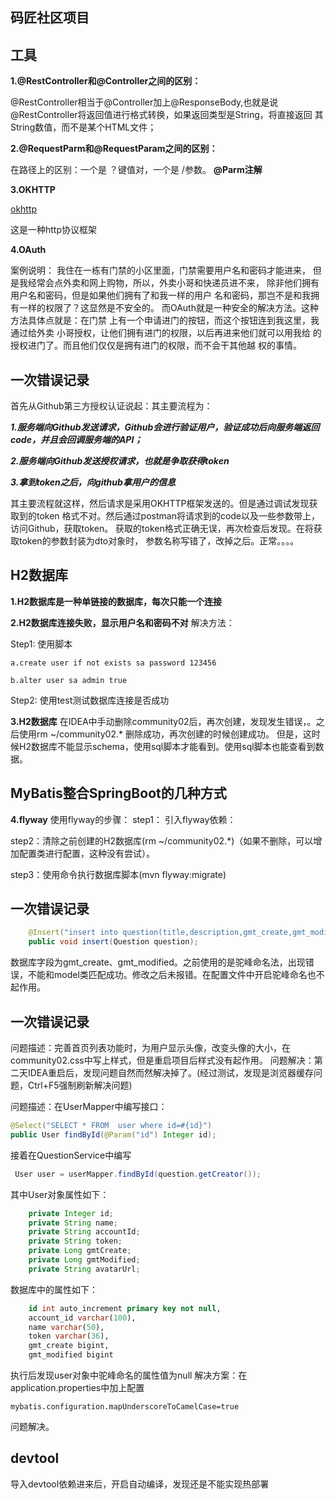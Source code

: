 ## 码匠社区项目




## 工具


**1.@RestController和@Controller之间的区别：** 

@RestController相当于@Controller加上@ResponseBody,也就是说@RestController将返回值进行格式转换，如果返回类型是String，将直接返回
其String数值，而不是某个HTML文件；
 
 **2.@RequestParm和@RequestParam之间的区别：** 
 
 在路径上的区别：一个是 ？键值对，一个是  /参数。
 **@Parm注解**
 
 **3.OKHTTP**
 
 [okhttp](https://square.github.io/okhttp/) 
 
 这是一种http协议框架
 
 **4.OAuth**
 
 案例说明：
 我住在一栋有门禁的小区里面，门禁需要用户名和密码才能进来，
 但是我经常会点外卖和网上购物，所以，外卖小哥和快递员进不来，
 除非他们拥有用户名和密码，但是如果他们拥有了和我一样的用户
 名和密码，那岂不是和我拥有一样的权限了？这显然是不安全的。
 而OAuth就是一种安全的解决方法。这种方法具体点就是：在门禁
 上有一个申请进门的按钮，而这个按钮连到我这里，我通过给外卖
 小哥授权，让他们拥有进门的权限，以后再进来他们就可以用我给
 的授权进门了。而且他们仅仅是拥有进门的权限，而不会干其他越
 权的事情。
 
 
 ## 一次错误记录
 首先从Github第三方授权认证说起：其主要流程为：
 
 ***1.服务端向Github发送请求，Github会进行验证用户，验证成功后向服务端返回
 code，并且会回调服务端的API；***
 
 ***2.服务端向Github发送授权请求，也就是争取获得token***
 
 ***3.拿到token之后，向github拿用户的信息***
 
 其主要流程就这样，然后请求是采用OKHTTP框架发送的。但是通过调试发现获取到的token
 格式不对。然后通过postman将请求到的code以及一些参数带上，访问Github，获取token。
 获取的token格式正确无误，再次检查后发现。在将获取token的参数封装为dto对象时，
 参数名称写错了，改掉之后。正常。。。。
 
 ## H2数据库
 **1.H2数据库是一种单链接的数据库，每次只能一个连接**
 
 **2.H2数据库连接失败，显示用户名和密码不对**
 解决方法：
 
 Step1:
 使用脚本 
 
 `a.create user if not exists sa password 123456`
 
 `b.alter user sa admin true`
 
 Step2:
 使用test测试数据库连接是否成功
 
 **3.H2数据库**
 在IDEA中手动删除community02后，再次创建，发现发生错误，。之后使用rm ~/community02.* 删除成功，再次创建的时候创建成功。
 但是，这时候H2数据库不能显示schema，使用sql脚本才能看到。使用sql脚本也能查看到数据。
 ## MyBatis整合SpringBoot的几种方式
 **4.flyway**
 使用flyway的步骤：
 step1：
  引入flyway依赖：
  
 step2：清除之前创建的H2数据库(rm ~/community02.*)（如果不删除，可以增加配置类进行配置，这种没有尝试）。
 
 step3：使用命令执行数据库脚本(mvn flyway:migrate)
 
## 一次错误记录
```java
    @Insert("insert into question(title,description,gmt_create,gmt_modified,creator,tag) values(#{title},#{description},#{gmt_create},#{gmt_modified},#{creator},#{tag})")
    public void insert(Question question);
```
数据库字段为gmt_create、gmt_modified。之前使用的是驼峰命名法，出现错误，不能和model类匹配成功。修改之后未报错。在配置文件中开启驼峰命名也不起作用。
## 一次错误记录
问题描述：完善首页列表功能时，为用户显示头像，改变头像的大小，在community02.css中写上样式，但是重启项目后样式没有起作用。
问题解决：第二天IDEA重启后，发现问题自然而然解决掉了。(经过测试，发现是浏览器缓存问题，Ctrl+F5强制刷新解决问题)

问题描述：在UserMapper中编写接口：
```java
@Select("SELECT * FROM  user where id=#{id}")
public User findById(@Param("id") Integer id);
```
接着在QuestionService中编写
```java
 User user = userMapper.findById(question.getCreator());
```
其中User对象属性如下：
```java
    private Integer id;
    private String name;
    private String accountId;
    private String token;
    private Long gmtCreate;
    private Long gmtModified;
    private String avatarUrl;
```
数据库中的属性如下：
```sql
    id int auto_increment primary key not null,
    account_id varchar(100),
    name varchar(50),
    token varchar(36),
    gmt_create bigint,
    gmt_modified bigint
```
执行后发现user对象中驼峰命名的属性值为null
解决方案：在application.properties中加上配置
```properties
mybatis.configuration.mapUnderscoreToCamelCase=true
```
问题解决。
## devtool
导入devtool依赖进来后，开启自动编译，发现还是不能实现热部署